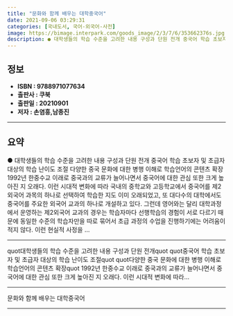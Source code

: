 ```yaml
---
title: "문화와 함께 배우는 대학중국어"
date: 2021-09-06 03:29:31
categories: [국내도서, 국어-외국어-사전]
image: https://bimage.interpark.com/goods_image/2/3/7/6/353662376s.jpg
description: ● 대학생들의 학습 수준을 고려한 내용 구성과 단원 전개 중국어 학습 초보자 및 초급자 대상의 학습 난이도 조절 다양한 중국 문화에 대한 병행 이해로 학습언어의 콘텐츠 확장 1992년 한중수교 이래로 중국과의 교류가 늘어나면서 중국어에 대한 관심 또한 크게 높아진 지 오래다. 이런 시
---
```


## **정보**

- **ISBN : 9788971077634**
- **출판사 : 쿠북**
- **출판일 : 20210901**
- **저자 : 손염흥,남종진**

------



## **요약**

●  대학생들의 학습 수준을 고려한 내용 구성과 단원 전개 중국어 학습 초보자 및 초급자 대상의 학습 난이도 조절 다양한 중국 문화에 대한 병행 이해로 학습언어의 콘텐츠 확장 1992년 한중수교 이래로 중국과의 교류가 늘어나면서 중국어에 대한 관심 또한 크게 높아진 지 오래다. 이런 시대적 변화에 따라 국내의 중학교와 고등학교에서 중국어를 제2외국어 과목의 하나로 선택하여 학습한 지도 이미 오래되었고, 또 대다수의 대학에서도 중국어를 주요한 외국어 교과의 하나로 개설하고 있다. 그런데 영어와는 달리 대학과정에서 운영하는 제2외국어 교과의 경우는 학습자마다 선행학습의 경험이 서로 다르기 때문에 동일한 수준의 학습자만을 따로 묶어서 초급 과정의 수업을 진행하기에는 어려움이 적지 않다. 이런 현실적 사정을 ...

------

quot대학생들의 학습 수준을 고려한 내용 구성과 단원 전개quot quot중국어 학습 초보자 및 초급자 대상의 학습 난이도 조절quot quot다양한 중국 문화에 대한 병행 이해로 학습언어의 콘텐츠 확장quot 1992년 한중수교 이래로 중국과의 교류가 늘어나면서 중국어에 대한 관심 또한 크게 높아진 지 오래다. 이런 시대적 변화에 따라... 

------


문화와 함께 배우는 대학중국어 

------


